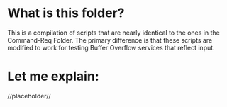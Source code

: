 # What is this folder?
This is a compilation of scripts that are nearly identical to the ones in the Command-Req Folder. The primary difference is that these scripts are modified to work for
testing Buffer Overflow services that reflect input.

# Let me explain:
//placeholder//
